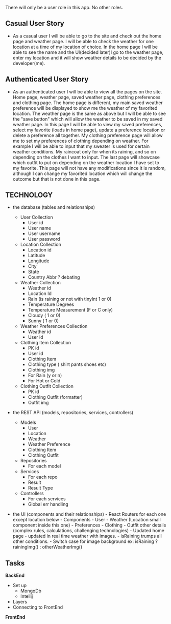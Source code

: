 There will only be a user role in this app. No other roles.

## Casual User Story

- As a casual user I will be able to go to the site and check out the home page and weather page. I will be able to check the weather for one location at a time of my location of choice. In the home page I will be able to see the name and the UI(decided later)I go to the weather page, enter my location and it will show weather details to be decided by the developer(me).

## Authenticated User Story

- As an authenticated user I will be able to view all the pages on the site. Home page, weather page, saved weather page, clothing preferences and clothing page. The home page is different, my main saved weather preference will be displayed to show me the weather of my favorited location. The weather page is the same as above but I will be able to see the "save button" which will allow the weather to be saved in my saved weather page. In this page I will be able to view my saved preferences, select my favorite (loads in home page), update a preference location or delete a preference all together. My clothing preference page will allow me to set my preferences of clothing depending on weather. For example I will be able to input that my sweater is used for certain weather conditions. My raincoat only for when its raining, and so on depending on the clothes I want to input. The last page will showcase which outfit to put on depending on the weather location I have set to my favorite. This page will not have any modifications since it is random, although I can change my favorited location which will change the outcome but that is not done in this page.

## TECHNOLOGY

- the database (tables and relationships)

  - User Collection
    - User id
    - User name
    - User username
    - User password
  - Location Collection
    - Location id
    - Latitude
    - Longitude
    - City
    - State
    - Country Abbr ? debating
  - Weather Collection
    - Weather id
    - Location Id
    - Rain (is raining or not with tinyInt 1 or 0)
    - Temperature Degrees
    - Temperature Measurement (F or C only)
    - Cloudy ( 1 or 0)
    - Sunny ( 1 or 0)
  - Weather Preferences Collection
    - Weather id
    - User id
  - Clothing Item Collection
    - PK id
    - User id
    - Clothing Item
    - Clothing type ( shirt pants shoes etc)
    - Clothing img
    - For Rain (y or n)
    - For Hot or Cold
  - Clothing Outfit Collection
    - PK id
    - Clothing Outfit (formatter)
    - Outfit img

- the REST API (models, repositories, services, controllers)
  - Models
    - User
    - Location
    - Weather
    - Weather Preference
    - Clothing Item
    - Clothing Outfit
  - Repositories
    - For each model
  - Services
    - For each repo
    - Result
    - Result Type
  - Controllers
    - For each services
    - Global err handling
- the UI (components and their relationships) - React Routers for each one except location below - Components - User - Weather (Location small component inside this one) - Preferences - Clothing - Outfit
  other details (complex rules, calculations, challenging technologies) - Updated home page - updated in real time weather with images. - isRaining trumps all other conditions. - Switch case for image background
  ex: isRaining ? rainingImg() : otherWeatherImg()

## Tasks
**BackEnd**
- Set up
    - MongoDb
    - Intellij
- Layers
- Connecting to FrontEnd

**FrontEnd**
